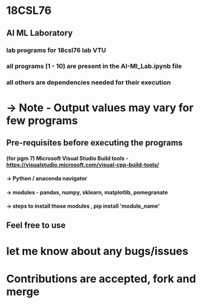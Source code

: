 # 18CSL76
## AI ML Laboratory 
### lab programs for 18csl76 lab VTU
### all programs (1 - 10) are present in the AI-Ml_Lab.ipynb  file
### all others are dependencies needed for their execution

# -> Note - Output values may vary for few programs

## Pre-requisites before executing the programs

#### (for pgm 7) Microsoft Visual Studio Build tools - https://visualstudio.microsoft.com/visual-cpp-build-tools/

#### -> Python / anaconda navigator

#### -> modules - pandas, numpy, sklearn, matplotlib, pomegranate

#### -> steps to install those modules , pip install 'module_name'

## Feel free to use
# let me know about any bugs/issues
# Contributions are accepted, fork and merge
